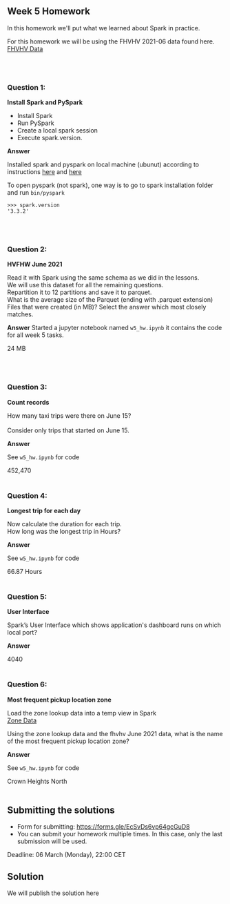 ## Week 5 Homework 

In this homework we'll put what we learned about Spark in practice.

For this homework we will be using the FHVHV 2021-06 data found here. [FHVHV Data](https://github.com/DataTalksClub/nyc-tlc-data/releases/download/fhvhv/fhvhv_tripdata_2021-06.csv.gz )

</br></br>

### Question 1: 

**Install Spark and PySpark** 

- Install Spark
- Run PySpark
- Create a local spark session
- Execute spark.version.

**Answer**

Installed spark and pyspark on local machine (ubunut) according to instructions [here](https://github.com/DataTalksClub/data-engineering-zoomcamp/blob/main/week_5_batch_processing/setup/linux.md) and [here](https://github.com/DataTalksClub/data-engineering-zoomcamp/blob/main/week_5_batch_processing/setup/pyspark.md)

To open pyspark (not spark), one way is to go to spark installation folder and run `bin/pyspark`


```
>>> spark.version
'3.3.2'
```

</br></br>

### Question 2: 

**HVFHW June 2021**

Read it with Spark using the same schema as we did in the lessons.</br> 
We will use this dataset for all the remaining questions.</br>
Repartition it to 12 partitions and save it to parquet.</br>
What is the average size of the Parquet (ending with .parquet extension) Files that were created (in MB)? Select the answer which most closely matches.</br>

**Answer**
Started a jupyter notebook named `w5_hw.ipynb` it contains the code for all week 5 tasks.

24 MB

</br></br>

### Question 3: 

**Count records**  

How many taxi trips were there on June 15?</br></br>
Consider only trips that started on June 15.</br>

**Answer**

See `w5_hw.ipynb` for code

452,470
</br></br>

### Question 4: 

**Longest trip for each day**  

Now calculate the duration for each trip.</br>
How long was the longest trip in Hours?</br>

**Answer**

See `w5_hw.ipynb` for code

66.87 Hours
</br></br>

### Question 5: 

**User Interface**

 Spark’s User Interface which shows application's dashboard runs on which local port?</br>

**Answer**

4040
</br></br>


### Question 6: 

**Most frequent pickup location zone**

Load the zone lookup data into a temp view in Spark</br>
[Zone Data](https://github.com/DataTalksClub/nyc-tlc-data/releases/download/misc/taxi_zone_lookup.csv)</br>

Using the zone lookup data and the fhvhv June 2021 data, what is the name of the most frequent pickup location zone?</br>

**Answer**

See `w5_hw.ipynb` for code


Crown Heights North
</br></br>




## Submitting the solutions

* Form for submitting: https://forms.gle/EcSvDs6vp64gcGuD8
* You can submit your homework multiple times. In this case, only the last submission will be used. 

Deadline: 06 March (Monday), 22:00 CET


## Solution

We will publish the solution here